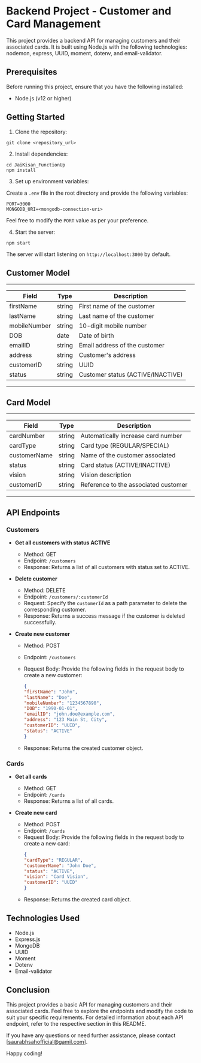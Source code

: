 # Backend Project - Customer and Card Management

This project provides a backend API for managing customers and their associated cards. It is built using Node.js with the following technologies: nodemon, express, UUID, moment, dotenv, and email-validator.

## Prerequisites

Before running this project, ensure that you have the following installed:

- Node.js (v12 or higher)

## Getting Started

1. Clone the repository:

```
git clone <repository_url>
```

2. Install dependencies:

```
cd JaiKisan_FunctionUp
npm install
```

3. Set up environment variables:

Create a `.env` file in the root directory and provide the following variables:

```
PORT=3000
MONGODB_URI=<mongodb-connection-uri>
```

Feel free to modify the `PORT` value as per your preference.

4. Start the server:

```
npm start
```
The server will start listening on `http://localhost:3000` by default.



## Customer Model

--------------------------------------------------------
| Field        | Type   | Description                  |
| ------------ | ------ | ---------------------------- |
| firstName    | string | First name of the customer   |
| lastName     | string | Last name of the customer    |
| mobileNumber | string | 10-digit mobile number       |
| DOB          | date   | Date of birth                |
| emailID      | string | Email address of the customer|
| address      | string | Customer's address           |
| customerID   | string | UUID                         |
| status       | string | Customer status (ACTIVE/INACTIVE) |
-------------------------------------------------------------

## Card Model
----------------------------------------------------------------
| Field        | Type   | Description                          |
| ------------ | ------ | ------------------------------------ |
| cardNumber   | string | Automatically increase card number   |
| cardType     | string | Card type (REGULAR/SPECIAL)          |
| customerName | string | Name of the customer associated      |
| status       | string | Card status (ACTIVE/INACTIVE)        |
| vision       | string | Vision description                   |
| customerID   | string | Reference to the associated customer |
----------------------------------------------------------------


## API Endpoints

### Customers

- **Get all customers with status ACTIVE**

  - Method: GET
  - Endpoint: `/customers`
  - Response: Returns a list of all customers with status set to ACTIVE.

- **Delete customer**

  - Method: DELETE
  - Endpoint: `/customers/:customerId`
  - Request: Specify the `customerId` as a path parameter to delete the corresponding customer.
  - Response: Returns a success message if the customer is deleted successfully.

- **Create new customer**

  - Method: POST
  - Endpoint: `/customers`
  - Request Body: Provide the following fields in the request body to create a new customer:

    ```json
    {
    "firstName": "John",
    "lastName": "Doe",
    "mobileNumber": "1234567890",
    "DOB": "1990-01-01",
    "emailID": "john.doe@example.com",
    "address": "123 Main St, City",
    "customerID": "UUID",
    "status": "ACTIVE"
    }
    ```
  - Response: Returns the created customer object.



### Cards

- **Get all cards**

  - Method: GET
  - Endpoint: `/cards`
  - Response: Returns a list of all cards.

- **Create new card**

  - Method: POST
  - Endpoint: `/cards`
  - Request Body: Provide the following fields in the request body to create a new card:
    ```json
    {
    "cardType": "REGULAR",
    "customerName": "John Doe",
    "status": "ACTIVE",
    "vision": "Card Vision",
    "customerID": "UUID"
    }
    ```
  - Response: Returns the created card object.


  
## Technologies Used

- Node.js
- Express.js
- MongoDB
- UUID
- Moment
- Dotenv
- Email-validator


## Conclusion

This project provides a basic API for managing customers and their associated cards. Feel free to explore the endpoints and modify the code to suit your specific requirements. For detailed information about each API endpoint, refer to the respective section in this README.

If you have any questions or need further assistance, please contact [saurabhsahofficial@gamil.com].

Happy coding!